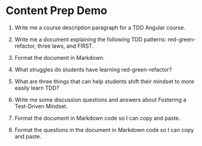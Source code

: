 # Content Prep Demo

1. Write me a course description paragraph for a TDD Angular course.

2. Write me a document explaining the following TDD patterns: red-green-refactor, three laws, and FIRST.

3. Format the document in Markdown.

4. What struggles do students have learning red-green-refactor?

5. What are three things that can help students shift their mindset to more easily learn TDD?

6. Write me some discussion questions and answers about Fostering a Test-Driven Mindset.

7. Format the document in Markdown code so I can copy and paste.

8. Format the questions in the document in Markdown code so I can copy and paste.